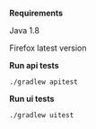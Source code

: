 **Requirements**

Java 1.8

Firefox latest version

**Run api tests**

`./gradlew apitest`

**Run ui tests**

`./gradlew uitest`